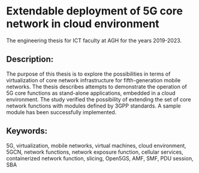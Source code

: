 # Extendable deployment of 5G core network in cloud environment
The engineering thesis for ICT faculty at AGH for the years 2019-2023.
## Description:
The purpose of this thesis is to explore the possibilities in terms of virtualization of core network infrastructure for fifth-generation mobile networks. The thesis describes attempts to demonstrate the operation of 5G core functions as stand-alone applications, embedded in a cloud environment. The study verified the possibility of extending the set of core network functions with modules defined by 3GPP standards. A sample module has been successfully implemented.

## Keywords:
5G, virtualization, mobile networks, virtual machines, cloud environment, 5GCN, network functions, network exposure function, cellular services, containerized network function, slicing, Open5GS, AMF, SMF, PDU session, SBA 
